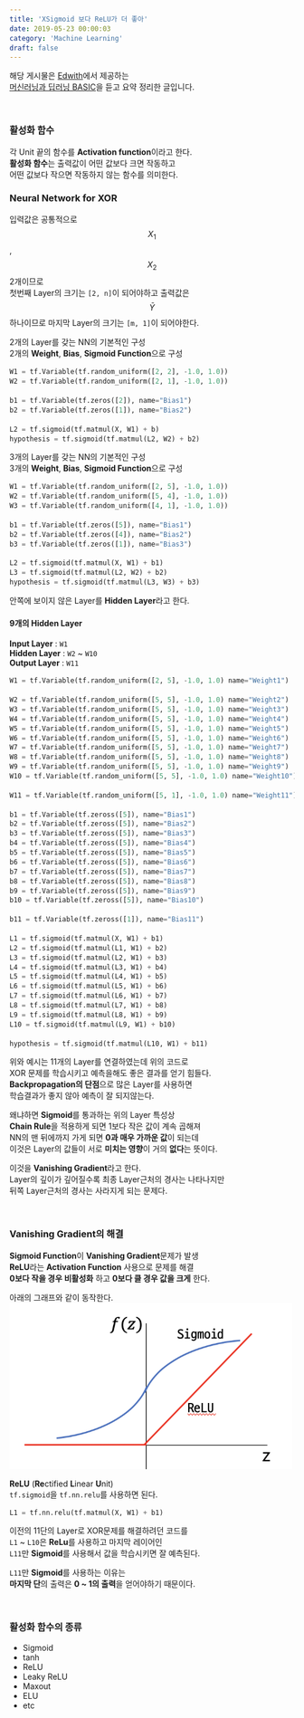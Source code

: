 ```yaml
---
title: 'XSigmoid 보다 ReLU가 더 좋아'
date: 2019-05-23 00:00:03
category: 'Machine Learning'
draft: false
---
```


해당 게시물은 [Edwith](https://www.edwith.org)에서 제공하는<br/>
[머신러닝과 딥러닝 BASIC](https://www.edwith.org/others26/joinLectures/9829)을 듣고 요약 정리한 글입니다.

<br/>

### 활성화 함수

각 Unit 끝의 함수를 **Activation function**이라고 한다.<br/>
**활성화 함수**는 출력값이 어떤 값보다 크면 작동하고<br/>
어떤 값보다 작으면 작동하지 않는 함수를 의미한다.

### Neural Network for XOR

입력값은 공통적으로 $$X_1$$, $$X_2$$ 2개이므로<br/>
첫번째 Layer의 크기는 `[2, n]`이 되어야하고 출력값은<br/>
$$\bar{Y}$$ 하나이므로 마지막 Layer의 크기는 `[m, 1]`이 되어야한다.

2개의 Layer를 갖는 NN의 기본적인 구성<br/>
2개의 **Weight**, **Bias**, **Sigmoid Function**으로 구성

```python
W1 = tf.Variable(tf.random_uniform([2, 2], -1.0, 1.0))
W2 = tf.Variable(tf.random_uniform([2, 1], -1.0, 1.0))

b1 = tf.Variable(tf.zeros([2]), name="Bias1")
b2 = tf.Variable(tf.zeros([1]), name="Bias2")

L2 = tf.sigmoid(tf.matmul(X, W1) + b)
hypothesis = tf.sigmoid(tf.matmul(L2, W2) + b2)
```

3개의 Layer를 갖는 NN의 기본적인 구성<br/>
3개의 **Weight**, **Bias**, **Sigmoid Function**으로 구성

```python
W1 = tf.Variable(tf.random_uniform([2, 5], -1.0, 1.0))
W2 = tf.Variable(tf.random_uniform([5, 4], -1.0, 1.0))
W3 = tf.Variable(tf.random_uniform([4, 1], -1.0, 1.0))

b1 = tf.Variable(tf.zeros([5]), name="Bias1")
b2 = tf.Variable(tf.zeros([4]), name="Bias2")
b3 = tf.Variable(tf.zeros([1]), name="Bias3")

L2 = tf.sigmoid(tf.matmul(X, W1) + b1)
L3 = tf.sigmoid(tf.matmul(L2, W2) + b2)
hypothesis = tf.sigmoid(tf.matmul(L3, W3) + b3)
```

안쪽에 보이지 않은 Layer를 **Hidden Layer**라고 한다.

#### 9개의 Hidden Layer

**Input Layer** : `W1`<br/>
**Hidden Layer** : `W2` ~ `W10`<br/>
**Output Layer** : `W11`

```python
W1 = tf.Variable(tf.random_uniform([2, 5], -1.0, 1.0) name="Weight1")

W2 = tf.Variable(tf.random_uniform([5, 5], -1.0, 1.0) name="Weight2")
W3 = tf.Variable(tf.random_uniform([5, 5], -1.0, 1.0) name="Weight3")
W4 = tf.Variable(tf.random_uniform([5, 5], -1.0, 1.0) name="Weight4")
W5 = tf.Variable(tf.random_uniform([5, 5], -1.0, 1.0) name="Weight5")
W6 = tf.Variable(tf.random_uniform([5, 5], -1.0, 1.0) name="Weight6")
W7 = tf.Variable(tf.random_uniform([5, 5], -1.0, 1.0) name="Weight7")
W8 = tf.Variable(tf.random_uniform([5, 5], -1.0, 1.0) name="Weight8")
W9 = tf.Variable(tf.random_uniform([5, 5], -1.0, 1.0) name="Weight9")
W10 = tf.Variable(tf.random_uniform([5, 5], -1.0, 1.0) name="Weight10")

W11 = tf.Variable(tf.random_uniform([5, 1], -1.0, 1.0) name="Weight11")

b1 = tf.Variable(tf.zeross([5]), name="Bias1")
b2 = tf.Variable(tf.zeross([5]), name="Bias2")
b3 = tf.Variable(tf.zeross([5]), name="Bias3")
b4 = tf.Variable(tf.zeross([5]), name="Bias4")
b5 = tf.Variable(tf.zeross([5]), name="Bias5")
b6 = tf.Variable(tf.zeross([5]), name="Bias6")
b7 = tf.Variable(tf.zeross([5]), name="Bias7")
b8 = tf.Variable(tf.zeross([5]), name="Bias8")
b9 = tf.Variable(tf.zeross([5]), name="Bias9")
b10 = tf.Variable(tf.zeross([5]), name="Bias10")

b11 = tf.Variable(tf.zeross([1]), name="Bias11")

L1 = tf.sigmoid(tf.matmul(X, W1) + b1)
L2 = tf.sigmoid(tf.matmul(L1, W1) + b2)
L3 = tf.sigmoid(tf.matmul(L2, W1) + b3)
L4 = tf.sigmoid(tf.matmul(L3, W1) + b4)
L5 = tf.sigmoid(tf.matmul(L4, W1) + b5)
L6 = tf.sigmoid(tf.matmul(L5, W1) + b6)
L7 = tf.sigmoid(tf.matmul(L6, W1) + b7)
L8 = tf.sigmoid(tf.matmul(L7, W1) + b8)
L9 = tf.sigmoid(tf.matmul(L8, W1) + b9)
L10 = tf.sigmoid(tf.matmul(L9, W1) + b10)

hypothesis = tf.sigmoid(tf.matmul(L10, W1) + b11)
```

위와 예시는 11개의 Layer를 연결하였는데 위의 코드로<br/>
XOR 문제를 학습시키고 예측을해도 좋은 결과를 얻기 힘들다.<br/>
**Backpropagation의 단점**으로 많은 Layer를 사용하면<br/>
학습결과가 좋지 않아 예측이 잘 되지않는다.<br/>

왜냐하면 **Sigmoid**를 통과하는 위의 Layer 특성상<br/>
**Chain Rule**을 적용하게 되면 1보다 작은 값이 계속 곱해져<br/>
NN의 맨 뒤에까지 가게 되면 **0과 매우 가까운 값**이 되는데<br/>
이것은 Layer의 값들이 서로 **미치는 영향**이 거의 **없다**는 뜻이다.

이것을 **Vanishing Gradient**라고 한다.<br/>
Layer의 깊이가 깊어질수록 최종 Layer근처의 경사는 나타나지만<br/>
뒤쪽 Layer근처의 경사는 사라지게 되는 문제다.<br/>

<br/>

### Vanishing Gradient의 해결

**Sigmoid Function**이 **Vanishing Gradient**문제가 발생<br/>
**ReLU**라는 **Activation Function** 사용으로 문제를 해결<br/>
**0보다 작을 경우 비활성화** 하고 **0보다 클 경우 값을 크게** 한다.<br/>

아래의 그래프와 같이 동작한다.<br/>
<img src="/assets/2019-05-23/1.png" width="500" height="auto" alt="아직 안만듬">

**ReLU** (**Re**ctified **L**inear **U**nit)<br/>
`tf.sigmoid`을 `tf.nn.relu`를 사용하면 된다.

```python
L1 = tf.nn.relu(tf.matmul(X, W1) + b1)
```

이전의 11단의 Layer로 XOR문제를 해결하려던 코드를<br/>
`L1` ~ `L10`은 **ReLu**를 사용하고 마지막 레이어인<br/>
`L11`만 **Sigmoid**를 사용해서 값을 학습시키면 잘 예측된다.<br/>

`L11`만 **Sigmoid**를 사용하는 이유는<br/>
**마지막 단**의 출력은 **0 ~ 1의 출력**을 얻어야하기 때문이다.

<br/>

### 활성화 함수의 종류

- Sigmoid
- tanh
- ReLU
- Leaky ReLU
- Maxout
- ELU
- etc
